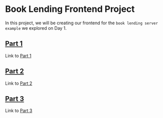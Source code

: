 # Book Lending Frontend Project

In this project, we will be creating our frontend for the `book lending server example` we explored on Day 1.

## [Part 1]

Link to [Part 1]

## [Part 2]

Link to [Part 2]

## [Part 3]

Link to [Part 3]

[Part 1]: /part1.md
[Part 2]: /part2.md
[Part 3]: /part3.md